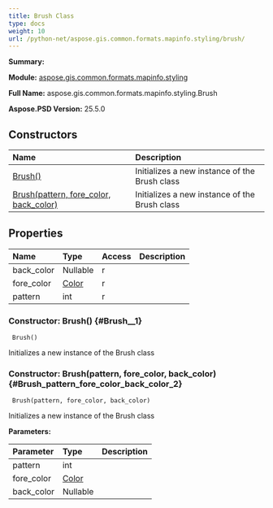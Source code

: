 ```yaml
---
title: Brush Class
type: docs
weight: 10
url: /python-net/aspose.gis.common.formats.mapinfo.styling/brush/
---
```


**Summary:** 

**Module:** [aspose.gis.common.formats.mapinfo.styling](/psd/python-net/aspose.gis.common.formats.mapinfo.styling/)

**Full Name:** aspose.gis.common.formats.mapinfo.styling.Brush

**Aspose.PSD Version:** 25.5.0

## **Constructors**
| **Name** | **Description** |
| :- | :- |
| [Brush()](#Brush__1) | Initializes a new instance of the Brush class |
| [Brush(pattern, fore_color, back_color)](#Brush_pattern_fore_color_back_color_2) | Initializes a new instance of the Brush class |
## **Properties**
| **Name** | **Type** | **Access** | **Description** |
| :- | :- | :- | :- |
| back_color | Nullable<Color> | r |    |
| fore_color | [Color](/psd/python-net/aspose.gis.common.formats.mapinfo.styling/color) | r |    |
| pattern | int | r |    |


### Constructor: Brush() {#Brush__1}


```
 Brush() 
```

Initializes a new instance of the Brush class

### Constructor: Brush(pattern, fore_color, back_color) {#Brush_pattern_fore_color_back_color_2}


```
 Brush(pattern, fore_color, back_color) 
```

Initializes a new instance of the Brush class

**Parameters:**

| Parameter | Type | Description |
| :- | :- | :- |
| pattern | int |  |
| fore_color | [Color](/psd/python-net/aspose.gis.common.formats.mapinfo.styling/color) |  |
| back_color | Nullable<Color> |  |


